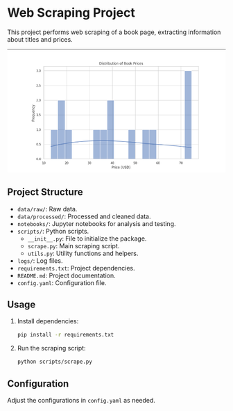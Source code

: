# Web Scraping Project

This project performs web scraping of a book page, extracting information about titles and prices.

![Project Preview](./imagen/price.png)

## Project Structure

- `data/raw/`: Raw data.
- `data/processed/`: Processed and cleaned data.
- `notebooks/`: Jupyter notebooks for analysis and testing.
- `scripts/`: Python scripts.
  - `__init__.py`: File to initialize the package.
  - `scrape.py`: Main scraping script.
  - `utils.py`: Utility functions and helpers.
- `logs/`: Log files.
- `requirements.txt`: Project dependencies.
- `README.md`: Project documentation.
- `config.yaml`: Configuration file.

## Usage

1. Install dependencies:

    ```bash
    pip install -r requirements.txt
    ```

2. Run the scraping script:

    ```bash
    python scripts/scrape.py
    ```

## Configuration

Adjust the configurations in `config.yaml` as needed.
